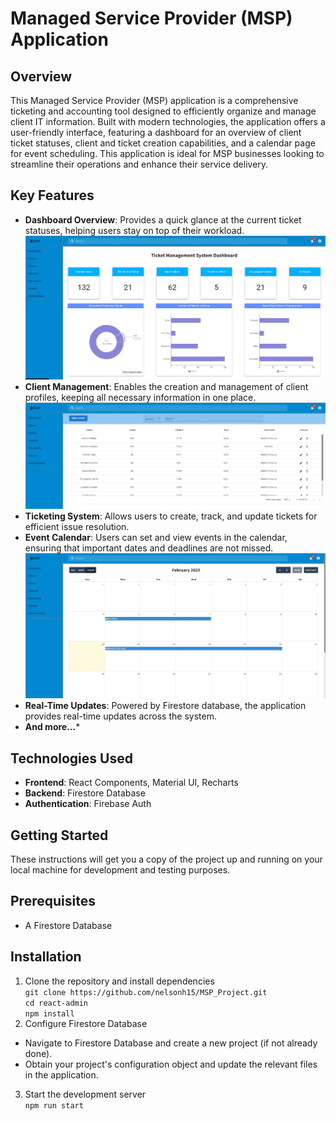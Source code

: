 # Managed Service Provider (MSP) Application
## Overview
This Managed Service Provider (MSP) application is a comprehensive ticketing and accounting tool designed to efficiently organize and manage client IT information. Built with modern technologies, the application offers a user-friendly interface, 
featuring a dashboard for an overview of client ticket statuses, client and ticket creation capabilities, and a calendar page for event scheduling. This application is ideal for MSP businesses looking to streamline their operations and enhance their service delivery.

## Key Features
* **Dashboard Overview**: Provides a quick glance at the current ticket statuses, helping users stay on top of their workload. <br>
![alt text](https://github.com/nelsonh15/MSP_Project/blob/master/img/Screenshot_1.jpg)
* **Client Management**: Enables the creation and management of client profiles, keeping all necessary information in one place. <br>
![alt text](https://github.com/nelsonh15/MSP_Project/blob/master/img/Screenshot_2.jpg)
* **Ticketing System**: Allows users to create, track, and update tickets for efficient issue resolution. <br>
* **Event Calendar**: Users can set and view events in the calendar, ensuring that important dates and deadlines are not missed. <br>
![alt text](https://github.com/nelsonh15/MSP_Project/blob/master/img/Screenshot_3.jpg)
* **Real-Time Updates**: Powered by Firestore database, the application provides real-time updates across the system. <br>
* **And more...***

## Technologies Used
* **Frontend**: React Components, Material UI, Recharts <br>
* **Backend**: Firestore Database <br>
* **Authentication**: Firebase Auth <br>

## Getting Started
These instructions will get you a copy of the project up and running on your local machine for development and testing purposes.

## Prerequisites
* A Firestore Database <br>

## Installation
1. Clone the repository and install dependencies <br>
`git clone https://github.com/nelsonh15/MSP_Project.git` <br>
`cd react-admin` <br>
`npm install` <br>
2. Configure Firestore Database <br>
* Navigate to Firestore Database and create a new project (if not already done). <br>
* Obtain your project's configuration object and update the relevant files in the application. <br>
3. Start the development server <br>
`npm run start`


